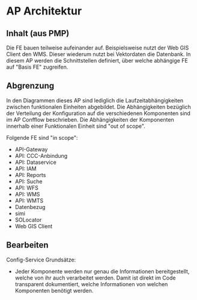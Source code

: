# AP Architektur

## Inhalt (aus PMP)

Die FE bauen teilweise aufeinander auf. Beispielsweise nutzt der Web GIS Client den WMS. Dieser wiederum nutzt bei Vektordaten die Datenbank.
In diesem AP werden die Schnittstellen definiert, über welche abhängige FE auf "Basis  FE" zugreifen.

## Abgrenzung

In den Diagrammen dieses AP sind lediglich die Laufzeitabhängigkeiten zwischen funktionalen Einheiten abgebildet. Die Abhängigkeiten bezüglich der Verteilung der Konfiguration auf die verschiedenen Komponenten sind im AP Confflow beschrieben. Die Abhängigkeiten der Komponenten innerhalb einer Funktionalen Einheit sind "out of scope".

Folgende FE sind "in scope":
* API-Gateway 
* API: CCC-Anbindung
* API: Dataservice
* API: IAM
* API: Reports
* API: Suche
* API: WFS
* API: WMS
* API: WMTS
* Datenbezug
* simi
* SOLocator
* Web GIS Client


## Bearbeiten

Config-Service
Grundsätze:
* Jeder Komponente werden nur genau die Informationen bereitgestellt, welche von ihr auch verarbeitet werden. Damit ist direkt im Code transparent dokumentiert, welche Informationen von welchen Komponenten benötigt werden.










